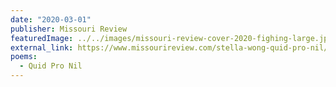 ```yaml
---
date: "2020-03-01"
publisher: Missouri Review
featuredImage: ../../images/missouri-review-cover-2020-fighing-large.jpg
external_link: https://www.missourireview.com/stella-wong-quid-pro-nil/
poems: 
  - Quid Pro Nil
---
```

